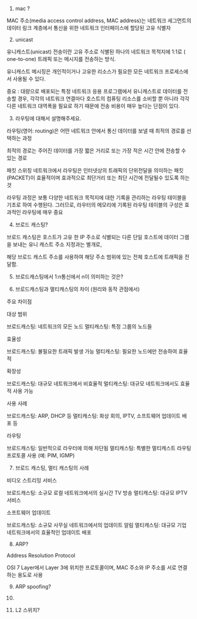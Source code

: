 1. mac ?

MAC 주소(media access control address, MAC address)는 네트워크 세그먼트의 데이터 링크 계층에서 통신을 위한 네트워크 인터페이스에 할당된 고유 식별자

2. unicast

유니캐스트(unicast) 전송이란 고유 주소로 식별된 하나의 네트워크 목적지에 1:1로 ( one-to-one) 트래픽 또는 메시지를 전송하는 방식.

유니캐스트 메시징은 개인적이거나 고유한 리소스가 필요한 모든 네트워크 프로세스에서 사용될 수 있다.

중요 : 대량으로 배포되는 특정 네트워크 응용 프로그램에서 유니캐스트로 데이터를 전송할 경우, 각각의 네트워크 연결마다 호스트의 컴퓨팅 리소스를 소비할 뿐 아니라 각각 다른 네트워크 대역폭을 필요로 하기 때문에 전송 비용이 매우 높다는 단점이 있다.

3. 라우팅에 대해서 설명해주세요.

라우팅(영어: routing)은 어떤 네트워크 안에서 통신 데이터를 보낼 때 최적의 경로를 선택하는 과정

최적의 경로는 주어진 데이터를 가장 짧은 거리로 또는 가장 적은 시간 안에 전송할 수 있는 경로

패킷 스위칭 네트워크에서 라우팅은 인터넷상의 트래픽의 단위전달을 의미하는 패킷(PACKET)이 효율적이며 효과적으로 최단거리 또는 최단 시간에 전달될수 있도록 하는 것

라우팅 과정은 보통 다양한 네트워크 목적지에 대한 기록을 관리하는 라우팅 테이블을 기초로 하여 수행된다. 그러므로, 라우터의 메모리에 기록된 라우팅 테이블의 구성은 효과적인 라우팅에 매우 중요

4. 브로드 캐스팅?

브로드 캐스팅은 호스트가 고유 한 IP 주소로 식별되는 다른 단일 호스트에 데이터 그램을 보내는 유니 캐스트 주소 지정과는 별개로, 

해당 브로드 캐스트 주소를 사용하여 해당 주소 범위에 있는 전체 호스트에 트래픽을 전달함.

5. 브로드캐스팅에서 1:n통신에서 n이 의미하는 것은?

6. 브로드캐스팅과 멀티캐스팅의 차이 (원리와 동작 관점에서)

주요 차이점

대상 범위

브로드캐스팅: 네트워크의 모든 노드
멀티캐스팅: 특정 그룹의 노드들


효율성

브로드캐스팅: 불필요한 트래픽 발생 가능
멀티캐스팅: 필요한 노드에만 전송하여 효율적


확장성

브로드캐스팅: 대규모 네트워크에서 비효율적
멀티캐스팅: 대규모 네트워크에서도 효율적 사용 가능


사용 사례

브로드캐스팅: ARP, DHCP 등
멀티캐스팅: 화상 회의, IPTV, 소프트웨어 업데이트 배포 등


라우팅

브로드캐스팅: 일반적으로 라우터에 의해 차단됨
멀티캐스팅: 특별한 멀티캐스트 라우팅 프로토콜 사용 (예: PIM, IGMP)

7. 브로드 캐스팅, 멀티 캐스팅의 사례



비디오 스트리밍 서비스

브로드캐스팅: 소규모 로컬 네트워크에서의 실시간 TV 방송
멀티캐스팅: 대규모 IPTV 서비스


소프트웨어 업데이트

브로드캐스팅: 소규모 사무실 네트워크에서의 업데이트 알림
멀티캐스팅: 대규모 기업 네트워크에서의 효율적인 업데이트 배포

8. ARP?

Address Resolution Protocol

OSI 7 Layer에서 Layer 3에 위치한 프로토콜이며, MAC 주소와 IP 주소를 서로 연결하는 용도로 사용

9. ARP spoofing?
10. 

9. L2 스위치?
